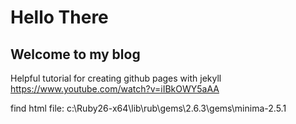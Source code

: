 # Hello There 
## Welcome to my blog

Helpful tutorial for creating github pages with jekyll
https://www.youtube.com/watch?v=iIBkOWY5aAA 

find html file: c:\Ruby26-x64\lib\rub\gems\2.6.3\gems\minima-2.5.1
